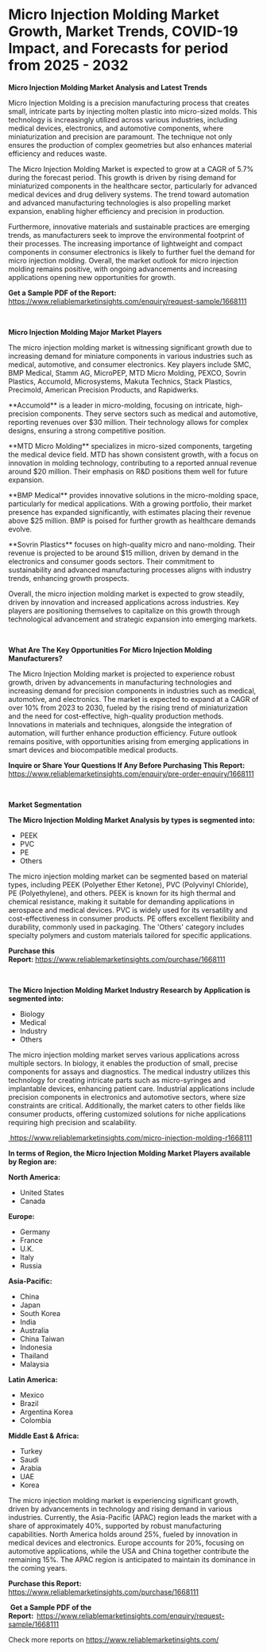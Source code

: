 <p><h1>Micro Injection Molding Market Growth, Market Trends, COVID-19 Impact, and Forecasts for period from 2025 - 2032</h1></p><p><strong>Micro Injection Molding Market Analysis and Latest Trends</strong></p>
<p><p>Micro Injection Molding is a precision manufacturing process that creates small, intricate parts by injecting molten plastic into micro-sized molds. This technology is increasingly utilized across various industries, including medical devices, electronics, and automotive components, where miniaturization and precision are paramount. The technique not only ensures the production of complex geometries but also enhances material efficiency and reduces waste.</p><p>The Micro Injection Molding Market is expected to grow at a CAGR of 5.7% during the forecast period. This growth is driven by rising demand for miniaturized components in the healthcare sector, particularly for advanced medical devices and drug delivery systems. The trend toward automation and advanced manufacturing technologies is also propelling market expansion, enabling higher efficiency and precision in production.</p><p>Furthermore, innovative materials and sustainable practices are emerging trends, as manufacturers seek to improve the environmental footprint of their processes. The increasing importance of lightweight and compact components in consumer electronics is likely to further fuel the demand for micro injection molding. Overall, the market outlook for micro injection molding remains positive, with ongoing advancements and increasing applications opening new opportunities for growth.</p></p>
<p><strong>Get a Sample PDF of the Report:&nbsp;</strong> <a href="https://www.reliablemarketinsights.com/enquiry/request-sample/1668111?utm_campaign=1937&utm_medium=2&utm_source=Github&utm_content=ia&utm_term=06032025&utm_id=micro-injection-molding">https://www.reliablemarketinsights.com/enquiry/request-sample/1668111</a></p>
<p>&nbsp;</p>
<p><strong>Micro Injection Molding Major Market Players</strong></p>
<p><p>The micro injection molding market is witnessing significant growth due to increasing demand for miniature components in various industries such as medical, automotive, and consumer electronics. Key players include SMC, BMP Medical, Stamm AG, MicroPEP, MTD Micro Molding, PEXCO, Sovrin Plastics, Accumold, Microsystems, Makuta Technics, Stack Plastics, Precimold, American Precision Products, and Rapidwerks.</p><p>**Accumold** is a leader in micro-molding, focusing on intricate, high-precision components. They serve sectors such as medical and automotive, reporting revenues over $30 million. Their technology allows for complex designs, ensuring a strong competitive position.</p><p>**MTD Micro Molding** specializes in micro-sized components, targeting the medical device field. MTD has shown consistent growth, with a focus on innovation in molding technology, contributing to a reported annual revenue around $20 million. Their emphasis on R&D positions them well for future expansion.</p><p>**BMP Medical** provides innovative solutions in the micro-molding space, particularly for medical applications. With a growing portfolio, their market presence has expanded significantly, with estimates placing their revenue above $25 million. BMP is poised for further growth as healthcare demands evolve.</p><p>**Sovrin Plastics** focuses on high-quality micro and nano-molding. Their revenue is projected to be around $15 million, driven by demand in the electronics and consumer goods sectors. Their commitment to sustainability and advanced manufacturing processes aligns with industry trends, enhancing growth prospects.</p><p>Overall, the micro injection molding market is expected to grow steadily, driven by innovation and increased applications across industries. Key players are positioning themselves to capitalize on this growth through technological advancement and strategic expansion into emerging markets.</p></p>
<p>&nbsp;</p>
<p><strong>What Are The Key Opportunities For Micro Injection Molding Manufacturers?</strong></p>
<p><p>The Micro Injection Molding market is projected to experience robust growth, driven by advancements in manufacturing technologies and increasing demand for precision components in industries such as medical, automotive, and electronics. The market is expected to expand at a CAGR of over 10% from 2023 to 2030, fueled by the rising trend of miniaturization and the need for cost-effective, high-quality production methods. Innovations in materials and techniques, alongside the integration of automation, will further enhance production efficiency. Future outlook remains positive, with opportunities arising from emerging applications in smart devices and biocompatible medical products.</p></p>
<p><strong>Inquire or Share Your Questions If Any Before Purchasing This Report:</strong> <a href="https://www.reliablemarketinsights.com/enquiry/pre-order-enquiry/1668111?utm_campaign=1937&utm_medium=2&utm_source=Github&utm_content=ia&utm_term=06032025&utm_id=micro-injection-molding">https://www.reliablemarketinsights.com/enquiry/pre-order-enquiry/1668111</a></p>
<p>&nbsp;</p>
<p><strong>Market Segmentation</strong></p>
<p><strong>The Micro Injection Molding Market Analysis by types is segmented into:</strong></p>
<p><ul><li>PEEK</li><li>PVC</li><li>PE</li><li>Others</li></ul></p>
<p><p>The micro injection molding market can be segmented based on material types, including PEEK (Polyether Ether Ketone), PVC (Polyvinyl Chloride), PE (Polyethylene), and others. PEEK is known for its high thermal and chemical resistance, making it suitable for demanding applications in aerospace and medical devices. PVC is widely used for its versatility and cost-effectiveness in consumer products. PE offers excellent flexibility and durability, commonly used in packaging. The 'Others' category includes specialty polymers and custom materials tailored for specific applications.</p></p>
<p><strong>Purchase this Report:&nbsp;</strong><a href="https://www.reliablemarketinsights.com/purchase/1668111?utm_campaign=1937&utm_medium=2&utm_source=Github&utm_content=ia&utm_term=06032025&utm_id=micro-injection-molding">https://www.reliablemarketinsights.com/purchase/1668111</a></p>
<p>&nbsp;</p>
<p><strong>The Micro Injection Molding Market Industry Research by Application is segmented into:</strong></p>
<p><ul><li>Biology</li><li>Medical</li><li>Industry</li><li>Others</li></ul></p>
<p><p>The micro injection molding market serves various applications across multiple sectors. In biology, it enables the production of small, precise components for assays and diagnostics. The medical industry utilizes this technology for creating intricate parts such as micro-syringes and implantable devices, enhancing patient care. Industrial applications include precision components in electronics and automotive sectors, where size constraints are critical. Additionally, the market caters to other fields like consumer products, offering customized solutions for niche applications requiring high precision and scalability.</p></p>
<p><a href="https://www.reliablemarketinsights.com/micro-injection-molding-r1668111?utm_campaign=1937&utm_medium=2&utm_source=Github&utm_content=ia&utm_term=06032025&utm_id=micro-injection-molding">&nbsp;https://www.reliablemarketinsights.com/micro-injection-molding-r1668111</a></p>
<p><strong>In terms of Region, the Micro Injection Molding Market Players available by Region are:</strong></p>
<p>
    <p> <strong> North America: </strong>
        <ul>
            <li>United States</li>
            <li>Canada</li>
        </ul>
        </p> 
    <p> <strong> Europe: </strong>
        <ul>
            <li>Germany</li>
            <li>France</li>
            <li>U.K.</li>
            <li>Italy</li>
            <li>Russia</li>
        </ul>
        </p> 
    <p> <strong> Asia-Pacific: </strong>
        <ul>
            <li>China</li>
            <li>Japan</li>
            <li>South Korea</li>
            <li>India</li>
            <li>Australia</li>
            <li>China Taiwan</li>
            <li>Indonesia</li>
            <li>Thailand</li>
            <li>Malaysia</li>
        </ul>
        </p> 
    <p> <strong> Latin America: </strong>
        <ul>
            <li>Mexico</li>
            <li>Brazil</li>
            <li>Argentina Korea</li>
            <li>Colombia</li>
        </ul>
        </p> 
    <p> <strong> Middle East & Africa: </strong>
        <ul>
            <li>Turkey</li>
            <li>Saudi</li>
            <li>Arabia</li>
            <li>UAE</li>
            <li>Korea</li>
        </ul>
    </p>
    </p>
<p><p>The micro injection molding market is experiencing significant growth, driven by advancements in technology and rising demand in various industries. Currently, the Asia-Pacific (APAC) region leads the market with a share of approximately 40%, supported by robust manufacturing capabilities. North America holds around 25%, fueled by innovation in medical devices and electronics. Europe accounts for 20%, focusing on automotive applications, while the USA and China together contribute the remaining 15%. The APAC region is anticipated to maintain its dominance in the coming years.</p></p>
<p><strong>Purchase this Report: </strong><a href="https://www.reliablemarketinsights.com/purchase/1668111?utm_campaign=1937&utm_medium=2&utm_source=Github&utm_content=ia&utm_term=06032025&utm_id=micro-injection-molding">https://www.reliablemarketinsights.com/purchase/1668111</a></p>
<p>&nbsp;<strong>Get a Sample PDF of the Report:&nbsp;&nbsp;</strong><a href="https://www.reliablemarketinsights.com/enquiry/request-sample/1668111?utm_campaign=1937&utm_medium=2&utm_source=Github&utm_content=ia&utm_term=06032025&utm_id=micro-injection-molding">https://www.reliablemarketinsights.com/enquiry/request-sample/1668111</a></p>
<p><strong></strong></p>
<p>Check more reports on <a href="https://www.reliablemarketinsights.com/?utm_campaign=1937&utm_medium=2&utm_source=Github&utm_content=ia&utm_term=06032025&utm_id=micro-injection-molding">https://www.reliablemarketinsights.com/</a></p>